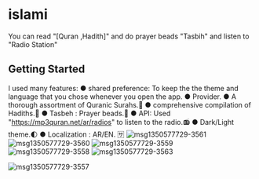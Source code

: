 # islami

You can read "[Quran ,Hadith]" and do prayer beads "Tasbih" and listen to "Radio Station"

## Getting Started

I used many features:
● shared preference: To keep the the theme and language that you chose whenever you open the app.
● Provider.
● A thorough assortment of Quranic Surahs.📖
● comprehensive compilation of Hadiths.📜
● Tasbeh : Prayer beads.📿
● API: Used "https://mp3quran.net/ar/radios" to listen to the radio.📻 
● Dark/Light theme.🌓
● Localization : AR/EN. 🈂
![msg1350577729-3561](https://github.com/salmahossam094/islami/assets/90824795/bfce88a5-b01e-42da-882c-f9cf4955cd5d)
![msg1350577729-3560](https://github.com/salmahossam094/islami/assets/90824795/b5035253-319c-46bb-aadf-46e4d1ac5ea0)
![msg1350577729-3559](https://github.com/salmahossam094/islami/assets/90824795/c17e58ce-1e39-4670-8d57-e40a262dd586)
![msg1350577729-3558](https://github.com/salmahossam094/islami/assets/90824795/372a1150-cc06-45af-bc1d-6e1fce161171)
![msg1350577729-3563](https://github.com/salmahossam094/islami/assets/90824795/49694d42-4c5b-4833-aa75-814bc96b00e7)

![msg1350577729-3557](https://github.com/salmahossam094/islami/assets/90824795/47553278-90ca-4557-bd91-9b3871318dd4)

